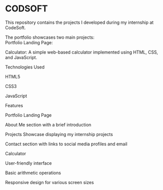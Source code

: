 # CODSOFT
This repository contains the projects I developed during my internship at CodeSoft. 

The portfolio showcases two main projects:  
Portfolio Landing Page: 

Calculator: A simple web-based calculator implemented using HTML, CSS, and JavaScript.

Technologies Used 

HTML5

CSS3

JavaScript


Features

Portfolio Landing Page

About Me section with a brief introduction

Projects Showcase displaying my internship projects

Contact section with links to social media profiles and email

Calculator

User-friendly interface

Basic arithmetic operations

Responsive design for various screen sizes
